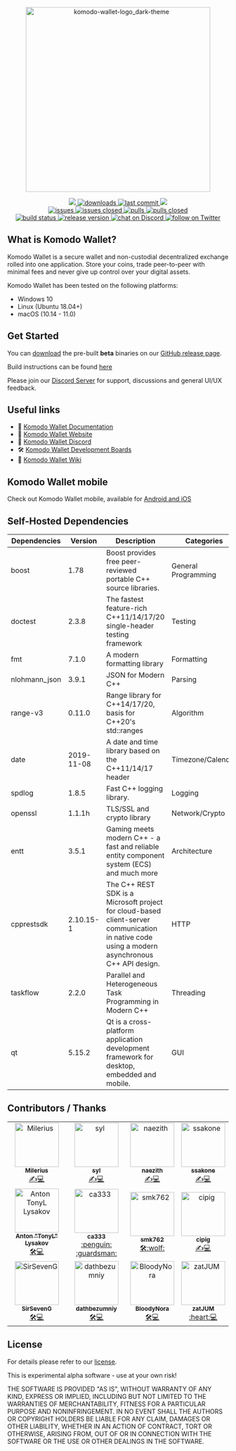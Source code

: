 <p align="center">
    <a href="https://atomicdex.io" alt="Komodo Wallet">
	<img width="420" alt="komodo-wallet-logo_dark-theme" src="https://user-images.githubusercontent.com/24797699/252409662-eb03b0b1-5f6e-4494-9267-132eba827718.png">
    </a>
</p>

<p align="center">
    <a href="https://github.com/komodoplatform/komodo-wallet-desktop/graphs/contributors" alt="Contributors">
        <img src="https://img.shields.io/github/contributors/komodoplatform/komodo-wallet-desktop" />
    </a>
    <a href="https://github.com/komodoplatform/komodo-wallet-desktop/releases">
        <img src="https://img.shields.io/github/downloads/komodoplatform/komodo-wallet-desktop/total" alt="downloads">
    </a>
    <a href="https://github.com/komodoplatform/komodo-wallet-desktop/">
        <img src="https://img.shields.io/github/last-commit/komodoplatform/komodo-wallet-desktop" alt="last commit">
    </a>
    <a href="https://github.com/komodoplatform/komodo-wallet-desktop/pulse" alt="Activity">
        <img src="https://img.shields.io/github/commit-activity/m/komodoplatform/komodo-wallet-desktop" />
    </a>
	<br/>
    <a href="https://github.com/komodoplatform/komodo-wallet-desktop/issues">
        <img src="https://img.shields.io/github/issues-raw/komodoplatform/komodo-wallet-desktop" alt="issues">
    </a>
    <a href="https://github.com/komodoplatform/komodo-wallet-desktop/issues?q=is%3Aissue+is%3Aclosed">
        <img src="https://img.shields.io/github/issues-closed-raw/komodoplatform/komodo-wallet-desktop" alt="issues closed">
    </a>
    <a href="https://github.com/komodoplatform/komodo-wallet-desktop/pulls">
        <img src="https://img.shields.io/github/issues-pr/komodoplatform/komodo-wallet-desktop" alt="pulls">
    </a>
    <a href="https://github.com/komodoplatform/komodo-wallet-desktop/pulls?q=is%3Apr+is%3Aclosed">
        <img src="https://img.shields.io/github/issues-pr-closed/komodoplatform/komodo-wallet-desktop" alt="pulls closed">
    </a>
	<br/>
    <a href="https://github.com/KomodoPlatform/komodo-wallet-desktop/actions/workflows/komodo-wallet-desktop-ci.yml">
        <img src="https://github.com/KomodoPlatform/komodo-wallet-desktop/actions/workflows/komodo-wallet-desktop-ci.yml/badge.svg?branch=master" alt="build status">
    </a>
    <a href="https://github.com/KomodoPlatform/komodo-wallet-desktop/releases">
        <img src="https://img.shields.io/github/v/release/komodoplatform/komodo-wallet-desktop" alt="release version">
    </a>
    <a href="https://discord.gg/3rzDPAr">
        <img src="https://img.shields.io/discord/302123079818149888?logo=discord" alt="chat on Discord">
    </a>
    <a href="https://twitter.com/KomodoPlatform">
        <img src="https://img.shields.io/twitter/follow/komodoplatform?style=social&logo=twitter"
            alt="follow on Twitter">
    </a>
</p>


## What is Komodo Wallet?

Komodo Wallet is a secure wallet and non-custodial decentralized exchange rolled into one application. Store your coins,
trade peer-to-peer with minimal fees and never give up control over your digital assets.

Komodo Wallet has been tested on the following platforms:

- Windows 10
- Linux (Ubuntu 18.04+)
- macOS (10.14 - 11.0)


## Get Started

You can [download](https://github.com/KomodoPlatform/komodo-wallet-desktop/releases) the pre-built <b>beta</b> binaries on
our [GitHub release page](https://github.com/KomodoPlatform/komodo-wallet-desktop/releases).

Build instructions can be found [here](https://github.com/KomodoPlatform/komodo-wallet-desktop/wiki/Build-Instructions)

Please join our [Discord Server](https://komodoplatform.com/discord) for support, discussions and general UI/UX
feedback.


## Useful links

- :book: [Komodo Wallet Documentation](https://developers.komodoplatform.com/basic-docs/atomicdex/atomicdex-tutorials/introduction-to-atomicdex.html)
- :link: [Komodo Wallet Website](https://atomicdex.io/)
- :speech_balloon: [Komodo Wallet Discord](https://discord.gg/tvp96Gf)
- :hammer_and_wrench: [Komodo Wallet Development Boards](https://github.com/KomodoPlatform/komodo-wallet-desktop/projects)
- :notebook_with_decorative_cover: [Komodo Wallet Wiki](https://github.com/KomodoPlatform/komodo-wallet-desktop/wiki/)


## Komodo Wallet mobile

Check out Komodo Wallet mobile, available for [Android and iOS](https://atomicdex.io)


## Self-Hosted Dependencies

| Dependencies  | Version    | Description                                                                                                                                     | Categories          |
|---------------|------------|-------------------------------------------------------------------------------------------------------------------------------------------------|---------------------|
| boost         | 1.78       | Boost provides free peer-reviewed portable C++ source libraries.                                                                                | General Programming |
| doctest       | 2.3.8      | The fastest feature-rich C++11/14/17/20 single-header testing framework                                                                         | Testing             |
| fmt           | 7.1.0      | A modern formatting library                                                                                                                     | Formatting          |
| nlohmann_json | 3.9.1      | JSON for Modern C++                                                                                                                             | Parsing             |
| range-v3      | 0.11.0     | Range library for C++14/17/20, basis for C++20's std::ranges                                                                                    | Algorithm           |
| date          | 2019-11-08 | A date and time library based on the C++11/14/17 <chrono> header                                                                                | Timezone/Calendar   |
| spdlog        | 1.8.5      | Fast C++ logging library.                                                                                                                       | Logging             |
| openssl       | 1.1.1h     | TLS/SSL and crypto library                                                                                                                      | Network/Crypto      |
| entt          | 3.5.1      | Gaming meets modern C++ - a fast and reliable entity component system (ECS) and much more                                                       | Architecture        |
| cpprestsdk    | 2.10.15-1  | The C++ REST SDK is a Microsoft project for cloud-based client-server  communication in native code using a modern asynchronous C++ API design. | HTTP                |
| taskflow      | 2.2.0      | Parallel and Heterogeneous Task Programming in Modern C++                                                                                       | Threading           |
| qt            | 5.15.2     | Qt is a cross-platform application development framework for desktop, embedded and mobile.                                                      | GUI                 |


## Contributors / Thanks

<div align="center">
	<table>
	  <tr>
	    <td align="center">
	        <a href="https://github.com/Milerius"><img src="https://avatars1.githubusercontent.com/u/21139416?s=400&u=12e0a99353ae95365801542b85e2fd69abd44a81&v=4" width="100px;" alt="Milerius"/><br /><sub><b>Milerius</b></sub></a><br /><a href="https://github.com/KomodoPlatform/komodo-wallet-desktop/commits?author=Milerius" title="Lead Back-End Dev / Code">✍️💻</a>
	    </td>
		<td align="center">
		    <a href="https://github.com/SylEze"><img src="https://avatars1.githubusercontent.com/u/14373103?s=460&u=b303a2d2261008814800c2d7809efc6af685a460&v=4"width="100px;" alt="syl"/><br /><sub><b>syl</b></sub></a><br /><a href="https://github.com/KomodoPlatform/komodo-wallet-desktop/commits?author=SylEze" title="Frontend and Back-End Dev / Code">✍️💻</a>
		</td>
	    <td align="center">
	        <a href="https://github.com/naezith"><img src="https://avatars2.githubusercontent.com/u/6732486?s=400&u=5d242e560be002ad4af597dd284eb3242ab28016&v=4" width="100px;" alt="naezith"/><br /><sub><b>naezith</b></sub></a><br /><a href="https://github.com/KomodoPlatform/komodo-wallet-desktop/commits?author=naezith" title="Front-End Dev / Code">✍️💻</a>
	    </td>
	    <td align="center">
	        <a href="https://github.com/ssakone"><img src="https://avatars.githubusercontent.com/u/39985611?v=4" width="100px;" alt="ssakone"/><br /><sub><b>ssakone</b></sub></a><br /><a href="https://github.com/KomodoPlatform/komodo-wallet-desktop/commits?author=ssakone" title="Front-End Dev / Code">✍️💻</a>
	    </td>
	  </tr>
	  <tr>
	    <td align="center">
	        <a href="https://github.com/tonymorony"><img src="https://avatars3.githubusercontent.com/u/24797699?s=400&u=335984bcb93856f260ac6d139b18f0c596306e08&v=4" width="100px;" alt="Anton TonyL Lysakov"/><br /><sub><b>Anton "TonyL" Lysakov</b></sub></a><br /><a href="https://github.com/KomodoPlatform/komodo-wallet-desktop/commits?author=tonymorony" title="Lead QA / CI">🛠💻</a>
	    </td>
	    <td align="center">
	        <a href="https://github.com/ca333"><img src="https://avatars3.githubusercontent.com/u/10762374?s=60&v=4" width="100px;" alt="ca333"/><br /><sub><b>ca333</b></sub></a><br /><a href="https://github.com/KomodoPlatform/komodo-wallet-desktop/commits?author=ca333" title="Chief Technology Officer">:penguin: :guardsman:</a>
	    </td>
	    <td align="center">
	        <a href="https://github.com/smk762"><img src="https://i.imgur.com/gAD7BxX.jpg" width="100px;" alt="smk762"/><br /><sub><b>smk762</b></sub></a><br /><a href="https://github.com/KomodoPlatform/komodo-wallet-desktop/commits?author=smk762" title="QA Engineer">🛠:wolf:</a>
	    </td>
	    <td align="center">
	        <a href="https://github.com/cipig"><img src="https://avatars0.githubusercontent.com/u/32116761?s=60&v=4" width="100px;" alt="cipig"/><br /><sub><b>cipig</b></sub></a><br /><a href="https://github.com/KomodoPlatform/komodo-wallet-desktop/commits?author=cipig" title="System Administrator">✍️💻</a>
	    </td>
	  </tr>
	  <tr>
	    <td align="center">
	        <a href="https://github.com/SirSevenG"><img src="https://avatars1.githubusercontent.com/u/44422309?s=60&v=4" width="100px;" alt="SirSevenG"/><br /><sub><b>SirSevenG</b></sub></a><br /><a href="https://github.com/KomodoPlatform/komodo-wallet-desktop/commits?author=SirSevenG" title="QA Engineer">🛠💻</a>
	    </td>
	    <td align="center">
	        <a href="https://github.com/dathbezumniy"><img src="https://avatars2.githubusercontent.com/u/11756768?s=60&v=4" width="100px;" alt="dathbezumniy"/><br /><sub><b>dathbezumniy</b></sub></a><br /><a href="https://github.com/KomodoPlatform/komodo-wallet-desktop/commits?author=dathbezumniy" title="Junior QA Engineer">🛠💻</a>
	    </td>
	    <td align="center">
	        <a href="https://github.com/BloodyNora"><img src="https://avatars2.githubusercontent.com/u/4005813?s=60&v=4" width="100px;" alt="BloodyNora"/><br /><sub><b>BloodyNora</b></sub></a><br /><a href="https://github.com/KomodoPlatform/komodo-wallet-desktop/commits?author=BloodyNora" title="IT allrounder">🛠💻</a>
	    </td>
	    <td align="center">
	        <a href="https://github.com/zatJUM"><img src="https://avatars3.githubusercontent.com/u/45312760?s=60&v=4" width="100px;" alt="zatJUM"/><br /><sub><b>zatJUM</b></sub></a><br /><a href="https://github.com/KomodoPlatform/komodo-wallet-desktop/commits?author=zatJUM" title="Community Dev">:heart:💻</a>
	    </td>
	  </tr>
	</table>
</div>


## License

For details please refer to our [license](https://github.com/KomodoPlatform/komodo-wallet-desktop/blob/master/LICENSE).

This is experimental alpha software - use at your own risk!

THE SOFTWARE IS PROVIDED "AS IS", WITHOUT WARRANTY OF ANY KIND, EXPRESS OR IMPLIED, INCLUDING BUT NOT LIMITED TO THE
WARRANTIES OF MERCHANTABILITY, FITNESS FOR A PARTICULAR PURPOSE AND NONINFRINGEMENT. IN NO EVENT SHALL THE AUTHORS OR
COPYRIGHT HOLDERS BE LIABLE FOR ANY CLAIM, DAMAGES OR OTHER LIABILITY, WHETHER IN AN ACTION OF CONTRACT, TORT OR
OTHERWISE, ARISING FROM, OUT OF OR IN CONNECTION WITH THE SOFTWARE OR THE USE OR OTHER DEALINGS IN THE SOFTWARE.
